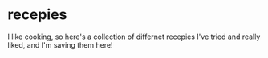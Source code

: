 # recepies
I like cooking, so here's a collection of differnet recepies I've tried and really liked, and I'm saving them here!
